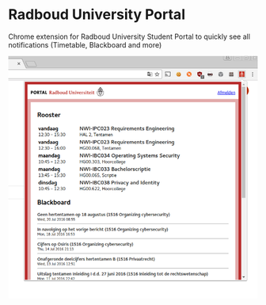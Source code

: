 # Radboud University Portal
Chrome extension for Radboud University Student Portal to quickly see all notifications (Timetable, Blackboard and more)

![Screenshot](https://github.com/hetisthijs/portalru/blob/master/screenshot.png?raw=true)
